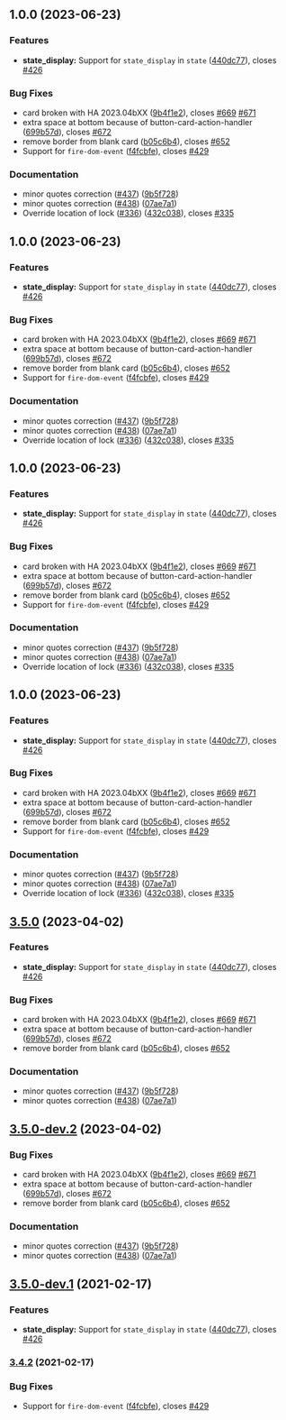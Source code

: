 ## 1.0.0 (2023-06-23)


### Features

* **state_display:** Support for `state_display` in `state` ([440dc77](https://github.com/Dehumanizer77/button-card/commit/440dc77e7e94ee2db2166be5612419426fcf3582)), closes [#426](https://github.com/Dehumanizer77/button-card/issues/426)


### Bug Fixes

* card broken with HA 2023.04bXX ([9b4f1e2](https://github.com/Dehumanizer77/button-card/commit/9b4f1e23be55a11e7c520e49cbd366380cdba23e)), closes [#669](https://github.com/Dehumanizer77/button-card/issues/669) [#671](https://github.com/Dehumanizer77/button-card/issues/671)
* extra space at bottom because of button-card-action-handler ([699b57d](https://github.com/Dehumanizer77/button-card/commit/699b57d5fce3cd9f9d26b9e1b23fa086239f9f89)), closes [#672](https://github.com/Dehumanizer77/button-card/issues/672)
* remove border from blank card ([b05c6b4](https://github.com/Dehumanizer77/button-card/commit/b05c6b470b70f1b6e3a4383d561eb17ca8557e14)), closes [#652](https://github.com/Dehumanizer77/button-card/issues/652)
* Support for `fire-dom-event` ([f4fcbfe](https://github.com/Dehumanizer77/button-card/commit/f4fcbfe2ee7e5a9f1ca7a550c77767e921e7b802)), closes [#429](https://github.com/Dehumanizer77/button-card/issues/429)


### Documentation

* minor quotes correction ([#437](https://github.com/Dehumanizer77/button-card/issues/437)) ([9b5f728](https://github.com/Dehumanizer77/button-card/commit/9b5f728905692649d50f291e738e807e3f5ac36e))
* minor quotes correction ([#438](https://github.com/Dehumanizer77/button-card/issues/438)) ([07ae7a1](https://github.com/Dehumanizer77/button-card/commit/07ae7a129384da329b6f9cb7af62b78e3c34f16a))
* Override location of lock ([#336](https://github.com/Dehumanizer77/button-card/issues/336)) ([432c038](https://github.com/Dehumanizer77/button-card/commit/432c038daf1b933a6413bbe2bab8dc1365a7dd1f)), closes [#335](https://github.com/Dehumanizer77/button-card/issues/335)

## 1.0.0 (2023-06-23)


### Features

* **state_display:** Support for `state_display` in `state` ([440dc77](https://github.com/Dehumanizer77/button-card/commit/440dc77e7e94ee2db2166be5612419426fcf3582)), closes [#426](https://github.com/Dehumanizer77/button-card/issues/426)


### Bug Fixes

* card broken with HA 2023.04bXX ([9b4f1e2](https://github.com/Dehumanizer77/button-card/commit/9b4f1e23be55a11e7c520e49cbd366380cdba23e)), closes [#669](https://github.com/Dehumanizer77/button-card/issues/669) [#671](https://github.com/Dehumanizer77/button-card/issues/671)
* extra space at bottom because of button-card-action-handler ([699b57d](https://github.com/Dehumanizer77/button-card/commit/699b57d5fce3cd9f9d26b9e1b23fa086239f9f89)), closes [#672](https://github.com/Dehumanizer77/button-card/issues/672)
* remove border from blank card ([b05c6b4](https://github.com/Dehumanizer77/button-card/commit/b05c6b470b70f1b6e3a4383d561eb17ca8557e14)), closes [#652](https://github.com/Dehumanizer77/button-card/issues/652)
* Support for `fire-dom-event` ([f4fcbfe](https://github.com/Dehumanizer77/button-card/commit/f4fcbfe2ee7e5a9f1ca7a550c77767e921e7b802)), closes [#429](https://github.com/Dehumanizer77/button-card/issues/429)


### Documentation

* minor quotes correction ([#437](https://github.com/Dehumanizer77/button-card/issues/437)) ([9b5f728](https://github.com/Dehumanizer77/button-card/commit/9b5f728905692649d50f291e738e807e3f5ac36e))
* minor quotes correction ([#438](https://github.com/Dehumanizer77/button-card/issues/438)) ([07ae7a1](https://github.com/Dehumanizer77/button-card/commit/07ae7a129384da329b6f9cb7af62b78e3c34f16a))
* Override location of lock ([#336](https://github.com/Dehumanizer77/button-card/issues/336)) ([432c038](https://github.com/Dehumanizer77/button-card/commit/432c038daf1b933a6413bbe2bab8dc1365a7dd1f)), closes [#335](https://github.com/Dehumanizer77/button-card/issues/335)

## 1.0.0 (2023-06-23)


### Features

* **state_display:** Support for `state_display` in `state` ([440dc77](https://github.com/Dehumanizer77/button-card/commit/440dc77e7e94ee2db2166be5612419426fcf3582)), closes [#426](https://github.com/Dehumanizer77/button-card/issues/426)


### Bug Fixes

* card broken with HA 2023.04bXX ([9b4f1e2](https://github.com/Dehumanizer77/button-card/commit/9b4f1e23be55a11e7c520e49cbd366380cdba23e)), closes [#669](https://github.com/Dehumanizer77/button-card/issues/669) [#671](https://github.com/Dehumanizer77/button-card/issues/671)
* extra space at bottom because of button-card-action-handler ([699b57d](https://github.com/Dehumanizer77/button-card/commit/699b57d5fce3cd9f9d26b9e1b23fa086239f9f89)), closes [#672](https://github.com/Dehumanizer77/button-card/issues/672)
* remove border from blank card ([b05c6b4](https://github.com/Dehumanizer77/button-card/commit/b05c6b470b70f1b6e3a4383d561eb17ca8557e14)), closes [#652](https://github.com/Dehumanizer77/button-card/issues/652)
* Support for `fire-dom-event` ([f4fcbfe](https://github.com/Dehumanizer77/button-card/commit/f4fcbfe2ee7e5a9f1ca7a550c77767e921e7b802)), closes [#429](https://github.com/Dehumanizer77/button-card/issues/429)


### Documentation

* minor quotes correction ([#437](https://github.com/Dehumanizer77/button-card/issues/437)) ([9b5f728](https://github.com/Dehumanizer77/button-card/commit/9b5f728905692649d50f291e738e807e3f5ac36e))
* minor quotes correction ([#438](https://github.com/Dehumanizer77/button-card/issues/438)) ([07ae7a1](https://github.com/Dehumanizer77/button-card/commit/07ae7a129384da329b6f9cb7af62b78e3c34f16a))
* Override location of lock ([#336](https://github.com/Dehumanizer77/button-card/issues/336)) ([432c038](https://github.com/Dehumanizer77/button-card/commit/432c038daf1b933a6413bbe2bab8dc1365a7dd1f)), closes [#335](https://github.com/Dehumanizer77/button-card/issues/335)

## 1.0.0 (2023-06-23)


### Features

* **state_display:** Support for `state_display` in `state` ([440dc77](https://github.com/Dehumanizer77/button-card/commit/440dc77e7e94ee2db2166be5612419426fcf3582)), closes [#426](https://github.com/Dehumanizer77/button-card/issues/426)


### Bug Fixes

* card broken with HA 2023.04bXX ([9b4f1e2](https://github.com/Dehumanizer77/button-card/commit/9b4f1e23be55a11e7c520e49cbd366380cdba23e)), closes [#669](https://github.com/Dehumanizer77/button-card/issues/669) [#671](https://github.com/Dehumanizer77/button-card/issues/671)
* extra space at bottom because of button-card-action-handler ([699b57d](https://github.com/Dehumanizer77/button-card/commit/699b57d5fce3cd9f9d26b9e1b23fa086239f9f89)), closes [#672](https://github.com/Dehumanizer77/button-card/issues/672)
* remove border from blank card ([b05c6b4](https://github.com/Dehumanizer77/button-card/commit/b05c6b470b70f1b6e3a4383d561eb17ca8557e14)), closes [#652](https://github.com/Dehumanizer77/button-card/issues/652)
* Support for `fire-dom-event` ([f4fcbfe](https://github.com/Dehumanizer77/button-card/commit/f4fcbfe2ee7e5a9f1ca7a550c77767e921e7b802)), closes [#429](https://github.com/Dehumanizer77/button-card/issues/429)


### Documentation

* minor quotes correction ([#437](https://github.com/Dehumanizer77/button-card/issues/437)) ([9b5f728](https://github.com/Dehumanizer77/button-card/commit/9b5f728905692649d50f291e738e807e3f5ac36e))
* minor quotes correction ([#438](https://github.com/Dehumanizer77/button-card/issues/438)) ([07ae7a1](https://github.com/Dehumanizer77/button-card/commit/07ae7a129384da329b6f9cb7af62b78e3c34f16a))
* Override location of lock ([#336](https://github.com/Dehumanizer77/button-card/issues/336)) ([432c038](https://github.com/Dehumanizer77/button-card/commit/432c038daf1b933a6413bbe2bab8dc1365a7dd1f)), closes [#335](https://github.com/Dehumanizer77/button-card/issues/335)

## [3.5.0](https://github.com/custom-cards/button-card/compare/v3.4.2...v3.5.0) (2023-04-02)


### Features

* **state_display:** Support for `state_display` in `state` ([440dc77](https://github.com/custom-cards/button-card/commit/440dc77e7e94ee2db2166be5612419426fcf3582)), closes [#426](https://github.com/custom-cards/button-card/issues/426)


### Bug Fixes

* card broken with HA 2023.04bXX ([9b4f1e2](https://github.com/custom-cards/button-card/commit/9b4f1e23be55a11e7c520e49cbd366380cdba23e)), closes [#669](https://github.com/custom-cards/button-card/issues/669) [#671](https://github.com/custom-cards/button-card/issues/671)
* extra space at bottom because of button-card-action-handler ([699b57d](https://github.com/custom-cards/button-card/commit/699b57d5fce3cd9f9d26b9e1b23fa086239f9f89)), closes [#672](https://github.com/custom-cards/button-card/issues/672)
* remove border from blank card ([b05c6b4](https://github.com/custom-cards/button-card/commit/b05c6b470b70f1b6e3a4383d561eb17ca8557e14)), closes [#652](https://github.com/custom-cards/button-card/issues/652)


### Documentation

* minor quotes correction ([#437](https://github.com/custom-cards/button-card/issues/437)) ([9b5f728](https://github.com/custom-cards/button-card/commit/9b5f728905692649d50f291e738e807e3f5ac36e))
* minor quotes correction ([#438](https://github.com/custom-cards/button-card/issues/438)) ([07ae7a1](https://github.com/custom-cards/button-card/commit/07ae7a129384da329b6f9cb7af62b78e3c34f16a))

## [3.5.0-dev.2](https://github.com/custom-cards/button-card/compare/v3.5.0-dev.1...v3.5.0-dev.2) (2023-04-02)


### Bug Fixes

* card broken with HA 2023.04bXX ([9b4f1e2](https://github.com/custom-cards/button-card/commit/9b4f1e23be55a11e7c520e49cbd366380cdba23e)), closes [#669](https://github.com/custom-cards/button-card/issues/669) [#671](https://github.com/custom-cards/button-card/issues/671)
* extra space at bottom because of button-card-action-handler ([699b57d](https://github.com/custom-cards/button-card/commit/699b57d5fce3cd9f9d26b9e1b23fa086239f9f89)), closes [#672](https://github.com/custom-cards/button-card/issues/672)
* remove border from blank card ([b05c6b4](https://github.com/custom-cards/button-card/commit/b05c6b470b70f1b6e3a4383d561eb17ca8557e14)), closes [#652](https://github.com/custom-cards/button-card/issues/652)


### Documentation

* minor quotes correction ([#437](https://github.com/custom-cards/button-card/issues/437)) ([9b5f728](https://github.com/custom-cards/button-card/commit/9b5f728905692649d50f291e738e807e3f5ac36e))
* minor quotes correction ([#438](https://github.com/custom-cards/button-card/issues/438)) ([07ae7a1](https://github.com/custom-cards/button-card/commit/07ae7a129384da329b6f9cb7af62b78e3c34f16a))

## [3.5.0-dev.1](https://github.com/custom-cards/button-card/compare/v3.4.2...v3.5.0-dev.1) (2021-02-17)


### Features

* **state_display:** Support for `state_display` in `state` ([440dc77](https://github.com/custom-cards/button-card/commit/440dc77e7e94ee2db2166be5612419426fcf3582)), closes [#426](https://github.com/custom-cards/button-card/issues/426)

### [3.4.2](https://github.com/custom-cards/button-card/compare/v3.4.1...v3.4.2) (2021-02-17)


### Bug Fixes

* Support for `fire-dom-event` ([f4fcbfe](https://github.com/custom-cards/button-card/commit/f4fcbfe2ee7e5a9f1ca7a550c77767e921e7b802)), closes [#429](https://github.com/custom-cards/button-card/issues/429)
